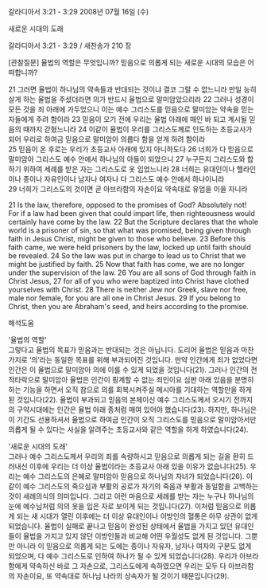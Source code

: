 갈라디아서 3:21 - 3:29 
2008년 07월 16일 (수)

새로운 시대의 도래



갈라디아서 3:21 - 3:29 / 새찬송가 210 장


[관찰질문]
율법의 역할은 무엇입니까? 
믿음으로 의롭게 되는 새로운 시대의 모습은 어떠합니까? 

21 그러면 율법이 하나님의 약속들과 반대되는 것이냐 결코 그럴 수 없느니라 만일 능히 살게 하는 율법을 주셨더라면 의가 반드시 율법으로 말미암았으리라 
22 그러나 성경이 모든 것을 죄 아래에 가두었으니 이는 예수 그리스도를 믿음으로 말미암는 약속을 믿는 자들에게 주려 함이라 
23 믿음이 오기 전에 우리는 율법 아래에 매인 바 되고 계시될 믿음의 때까지 갇혔느니라 
24 이같이 율법이 우리를 그리스도께로 인도하는 초등교사가 되어 우리로 하여금 믿음으로 말미암아 의롭다 함을 얻게 하려 함이라  
25 믿음이 온 후로는 우리가 초등교사 아래에 있지 아니하도다 
26 너희가 다 믿음으로 말미암아 그리스도 예수 안에서 하나님의 아들이 되었으니 
27 누구든지 그리스도와 합하기 위하여 세례를 받은 자는 그리스도로 옷 입었느니라 
28 너희는 유대인이나 헬라인이나 종이나 자유인이나 남자나 여자나 다 그리스도 예수 안에서 하나이니라  
29 너희가 그리스도의 것이면 곧 아브라함의 자손이요 약속대로 유업을 이을 자니라 

21 Is the law, therefore, opposed to the promises of God? Absolutely not! For if a law had been given that could impart life, then righteousness would certainly have come by the law. 
22 But the Scripture declares that the whole world is a prisoner of sin, so that what was promised, being given through faith in Jesus Christ, might be given to those who believe. 
23 Before this faith came, we were held prisoners by the law, locked up until faith should be revealed. 
24 So the law was put in charge to lead us to Christ that we might be justified by faith. 
25 Now that faith has come, we are no longer under the supervision of the law. 
26 You are all sons of God through faith in Christ Jesus, 
27 for all of you who were baptized into Christ have clothed yourselves with Christ. 
28 There is neither Jew nor Greek, slave nor free, male nor female, for you are all one in Christ Jesus. 
29 If you belong to Christ, then you are Abraham's seed, and heirs according to the promise.

해석도움





'율법의 역할'  
그렇다고 율법의 목표가 믿음과는 반대되는 것은 아닙니다. 도리어 율법은 믿음과 마찬가지로 ‘의’라는 동일한 목표를 위해 부과되어진 것입니다. 만약 인간에게 죄가 없었다면 인간은 이 율법으로 말미암아 의에 이를 수 있게 되었을 것입니다(21). 그러나 인간의 전적타락으로 말미암아 율법은 인간이 핑계할 수 없는 죄인이요 심판 아래 있음을 분명히 하는 기능을 하면서 오직 참으로 의를 회복시켜주실 메시아를 기대하는 역할만을 하게 된 것입니다(22). 율법이 부과되고 믿음의 본체이신 예수 그리스도께서 오시기 전까지의 구약시대에는 인간은 율법 아래 종처럼 매여 있어야 했습니다(23). 하지만, 하나님은 이 기간도 선용하셔서 율법으로 하여금 인간이 오직 그리스도를 믿음으로 말미암아서만 의롭게 될 수 있다는 사실을 알려주는 초등교사와 같은 역할을 하게 하였습니다(24).       

'새로운 시대의 도래'  
그러나 예수 그리스도께서 우리의 죄를 속량하시고 믿음으로 의롭게 되는 길을 환히 드러내신 이후에 우리는 더 이상 율법이라는 초등교사 아래 있을 이유가 없습니다(25). 우리는 예수 그리스도의 은혜로 말미암아 믿음으로 하나님의 자녀가 되었습니다(26). 이같이 예수 그리스도의 죽으심과 부활의 공로가 자기의 죽음과 부활과 동일함을 고백하는 것이 세례의식의 의미입니다. 그리고 이런 마음으로 세례를 받는 자는 누구나 하나님의 눈에 예수님처럼 의의 옷을 입은 자로 보이게 되는 것입니다(27). 이처럼 믿음으로 의롭게 되는 새 시대가 열린 이후에는 더 이상 유대인이나 이방인의 혈통은 아무 상관이 없게 되었습니다. 율법이 실패로 끝나고 믿음이 완성된 상태에서 율법을 가지고 있던 유대인들이 율법을 가지고 있지 않던 이방인들과 비교해 어떤 우월성도 없게 된 것입니다. 그뿐만 아니라 이 믿음으로 의롭게 되는 도에는 종이나 자유자, 남자나 여자의 구분도 없게 되었으며, 다 예수 그리스도로 인하여 하나가 될 수 있게 되었습니다(28). 우리가 아브라함에게 약속하신 바로 그 자손으로, 그리스도에게 속하였으면 우리는 모두 다 아브라함의 자손이요, 또 약속대로 하나님 나라의 상속자가 될 것이기 때문입니다(29).